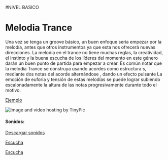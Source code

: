 
#NIVEL BASICO


# Melodia Trance 

Una vez se tenga un groove básico, un buen enfoque seria empezar por la melodía, antes que  otros instrumentos ya que esta nos ofrecerá nuevas direcciones.
La melodía en el trance no tiene muchas reglas, la creatividad, el instinto y la buena escucha de los líderes del momento en este género darán un buen punto de partida para empezar a crear.
Es común notar que la melodía Trance se construya  usando  acordes como estructura s, mediante dos notas  del acorde alternándose , dando un efecto pulsante
La emoción de euforia y tensión de estas melodías se puede lograr subiendo escalonadamente la altura de las notas progresivamente durante todo el motivo.

[Ejemplo](http://picosong.com/fc8M)

<img src="http://i59.tinypic.com/zlq99u.jpg" border="0" alt="Image and video hosting by TinyPic"></a>





#### Sonidos:[]() []()
[Descargar sonidos]()


[Escucha]() 



[Escucha]() 

